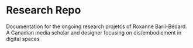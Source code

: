# Research Repo
Documentation for the ongoing research projetcs of Roxanne Baril-Bédard. A Canadian media scholar and designer focusing on dis/embodiement in digital spaces
